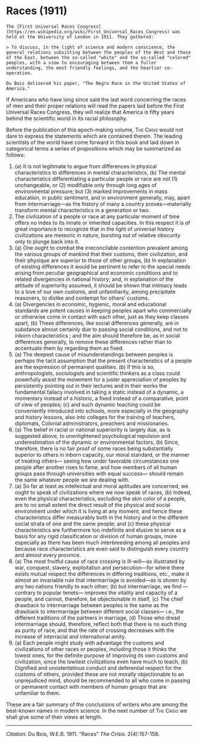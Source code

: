 <!--
title:   Races
author:  Du Bois, W.E.B.
journal: The Crisis
year:    1911
volume:  2
issue:   4
pages:   157-158
-->
# Races (1911)


```{margin}
The [First Universal Races Congress](https://en.wikipedia.org/wiki/First_Universal_Races_Congress) was held at the University of London in 1911. They gathered:

> To discuss, in the light of science and modern conscience, the general relations subsisting between the peoples of the West and those of the East, between the so-called "white" and the so-called "colored" peoples, with a view to encouraging between them a fuller understanding, the most friendly feelings, and the heartier co-operation.

Du Bois delivered his paper, "The Negro Race in the United States of America."

```

If Americans who have long since said the last word con­cerning the races of men and their proper relations will read the papers laid before the First Universal Races Congress, they will realize that America is fifty years behind the scientific world in its racial philosophy.

Before the publication of this epoch-making volume, <span style="font-variant:small-caps;">The Crisis</span> would not dare to express the statements which are contained therein. The leading scientists of the world have come forward in this book and laid down in categorical terms a series of proposi­tions which may be summarized as follows:

1. (a) It is not legitimate to argue from differences in physical characteristics to differences in mental characteristics, (b) The mental characteristics differentiating a particular people or race are not (1) unchangeable, or (2) modifiable only through long ages of environmental pressure; but (3) marked improvements in mass education, in public sentiment, and in environment generally, may, apart from intermarriage—as the history of many a country proves—materially transform mental characteristics in a generation or two.
2. The civilization of a people or race at any particular moment of time offers no index to its innate or inherited capacities. In this respect it is of great importance to recognize that in the light of universal history civilizations are meteoric in nature, bursting out of relative obscurity only to plunge back into it.
3. (a) One ought to combat the irreconcilable contention prevalent among the various groups of mankind that their customs, their civilization, and their physique are superior to those of other groups, (b) In explanation of existing differences it would be pertinent to refer to the special needs arising from peculiar geographical and economic conditions and to related divergencies in national history; and, in explanation of the attitude of superiority assumed, it should be shown that intimacy leads to a love of our own customs, and unfamiliarity, among precipitate reasoners, to dislike and contempt for others' customs.
4. (a) Divergencies in economic, hygienic, moral and educational standards are potent causes in keeping peoples apart who commercially or otherwise come in contact with each other, just as they keep classes apart, (b) These differences, like social differences generally, are in substance almost certainly due to passing social conditions, and not to inborn characteristics ; and the aim should therefore be, as in social differences generally, to remove these differences rather than to accentuate them by regarding them as fixed.
5. (a) The deepest cause of misunderstandings between peoples is perhaps the tacit assumption that the present characteristics of a people are the expression of permanent qualities. (b) If this is so, anthropologists, sociologists and scientific thinkers as a class could powerfully assist the movement for a juster appreciation of peoples by persistently pointing out in their lectures and in their works the fundamental fallacy involved in taking a static instead of a dynamic, a momentary instead of a historic, a fixed instead of a comparative, point of view of peoples; (c) and such dynamic teaching could be conveniently introduced into schools, more especially in the geography and history lessons, also into colleges for the training of teachers, diplomats, Colonial administrators, preachers and missionaries.
6. (a) The belief in racial or national superiority is largely due, as is suggested above, to unenlightened psychological repulsion and underestimation of the dynamic or environmental factors, (b) Since, therefore, there is no fair proof of some races being substantially superior to others in inborn capacity, our moral standard, or the manner of treating others— seeing how under favorable circumstances one people after another rises to fame, and how members of all human groups pass through universities with equal success— should remain the same whatever people we are dealing with.
7. (a) So far at least as intellectual and moral aptitudes are concerned, we ought to speak of civilizations where we now speak of races, (b) Indeed, even the physical characteristics, excluding the skin color of a people, are to no small extent the direct result of the physical and social environment under which it is living at any moment, and hence these characteristics differ measurably both in the history and in the different social strata of one and the same people; and (c) these physical characteristics are furthermore too indefinite and elusive to serve as a basis for any rigid classification or division of human groups, more especially as there has been much interbreeding among all peoples and because race characteris­tics are even said to distinguish every country and almost every province.
8. (a) The most fruitful cause of race crossing is ill-will—as illustrated by war, conquest, slavery, exploitation and persecution—for where there exists mutual respect the differences in differing traditions, etc., make it almost an invariable rule that intermarriage is avoided—as is shown by any two nations friendly to each other; (b) but intermarriage, we find — contrary to popular tenets— improves the vitality and capacity of a people, and cannot, therefore, be objectionable in itself, (c) The chief drawback to intermarriage between peoples is the same as the drawback to intermarriage between different social classes— i.e., the different traditions of the partners in marriage, (d) Those who dread intermarriage should, therefore, reflect both that there is no such thing as purity of race, and that the rate of crossing decreases with the increase of interracial and international amity.
9. (a) Each people  might study with advantage the customs and civilizations of other races or peoples, including those it thinks the lowest ones, for the definite purpose of improving its own customs and civilization, since the lowliest civilizations even have much to teach, (b) Dignified and unostentatious conduct and deferential respect for the customs of others, provided these are not morally objectionable to an unprejudiced mind, should be recommended to all who come in passing or permanent contact with members of human groups that are unfamiliar to them.

These are a fair summary of the conclusions of writers who are among the best-known names in modern science. In the next number of <span style="font-variant:small-caps;">The Crisis</span> we shall give some of their views at length.


_________________
*Citation:* Du Bois, W.E.B. 1911. "Races"  *The Crisis*. 2(4):157-158.
